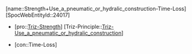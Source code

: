 ﻿---
type: TrizContradiction
aliases:
- Strength+Use_a_pneumatic_or_hydralic_construction-Time-Loss
license: CC BY-SA 4.0
copyright: https://github.com/SpocWeb
IsDeleted: false
IsReadOnly: false
Confidential: public
tags: 
- Triz/Contradiction
---
[name::Strength+Use_a_pneumatic_or_hydralic_construction-Time-Loss]
[SpocWebEntityId::24017]
+ [pro::[Triz-Strength](tech/Triz/Parameter/Triz-Strength.md)]
[Triz-Principle::[Triz-Use_a_pneumatic_or_hydralic_construction](tech/Triz/Principle/Triz-Use_a_pneumatic_or_hydralic_construction.md)]
- [con::Time-Loss]

